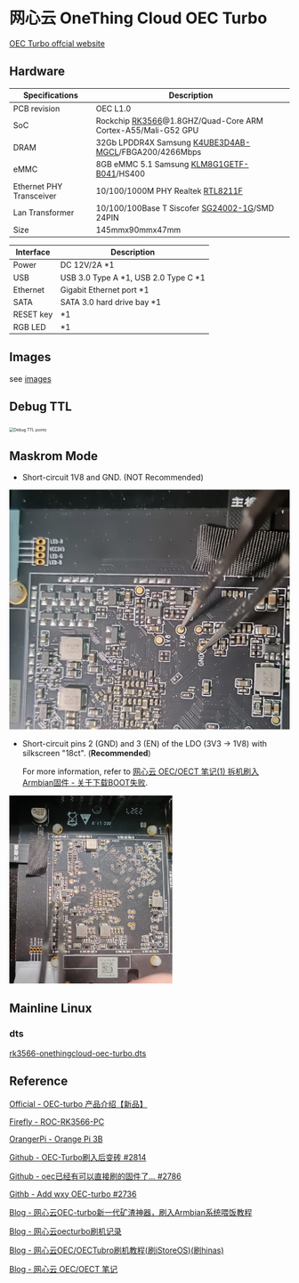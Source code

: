 # 网心云 OneThing Cloud OEC Turbo

[OEC Turbo offcial website](https://www.onethingcloud.com/products/oec-turbo/)

 ## Hardware

| Specifications           | Description                                                  |
| ------------------------ | ------------------------------------------------------------ |
| PCB revision             | OEC L1.0                                                     |
| SoC                      | Rockchip [RK3566](https://www.rock-chips.com/a/en/products/RK35_Series/2021/0113/1274.html)@1.8GHZ/Quad-Core ARM Cortex-A55/Mali-G52 GPU |
| DRAM                     | 32Gb LPDDR4X Samsung [ K4UBE3D4AB-MGCL](https://semiconductor.samsung.cn/dram/lpddr/lpddr4x/k4ube3d4ab-mgcl/)/FBGA200/4266Mbps |
| eMMC                     | 8GB eMMC 5.1 Samsung [KLM8G1GETF-B041](https://semiconductor.samsung.cn/estorage/emmc/emmc-5-1/klm8g1getf-b041/)/HS400 |
| Ethernet PHY Transceiver | 10/100/1000M PHY Realtek [RTL8211F](https://www.realtek.com/Product/Index?id=3975&cate_id=786) |
| Lan Transformer          | 10/100/100Base T Siscofer [SG24002-1G](https://www.siscofer.com/lm1/75.html)/SMD 24PIN |
| Size                     | 145mmx90mmx47mm                                              |

| Interface | Description |
| --------- | ----------- |
| Power     | DC 12V/2A *1 |
| USB   | USB 3.0 Type A *1, USB 2.0 Type C *1 |
| Ethernet  | Gigabit Ethernet port *1 |
| SATA      | SATA 3.0 hard drive bay *1 |
| RESET key | *1          |
| RGB LED | *1 |

## Images

see [images](./images)

## Debug TTL

<img src="./images/Debug/Debug-ttl-uart.jpg" alt="Debug TTL points" style="zoom:50%;" />

## Maskrom Mode

- Short-circuit 1V8 and GND. (NOT Recommended)

<img src="./images/Debug/maskrom-short-circuits-not-recommended.jpg" alt="Maskrom Mode short circuits" style="zoom:50%;" />

- Short-circuit pins 2 (GND) and 3 (EN) of the LDO (3V3 -> 1V8) with silkscreen "18ct". (**Recommended**)

  For more information, refer to [网心云 OEC/OECT 笔记(1) 拆机刷入Armbian固件 - 关于下载BOOT失败](https://www.cnblogs.com/milton/p/18904928).

<img src="images/Debug/maskrom-short-circuits-recommended.jpg" alt="1752249000772" style="zoom: 33%;" />

## Mainline Linux

### dts

[rk3566-onethingcloud-oec-turbo.dts](./dts/rk3566-onethingcloud-oec-turbo.dts)

## Reference

[Official - OEC-turbo 产品介绍【新品】](https://help.onethingcloud.com/3b0d/OEC-turbo)

[Firefly - ROC-RK3566-PC](https://wiki.t-firefly.com/zh_CN/ROC-RK3566-PC/index.html)

[OrangerPi - Orange Pi 3B](http://www.orangepi.cn/html/hardWare/computerAndMicrocontrollers/details/Orange-Pi-3B.html)

[Github - OEC-Turbo刷入后变砖 #2814](https://github.com/ophub/amlogic-s9xxx-armbian/issues/2814)

[Github - oec已经有可以直接刷的固件了... #2786](https://github.com/ophub/amlogic-s9xxx-armbian/issues/2786)

[Githb - Add wxy OEC-turbo #2736](https://github.com/ophub/amlogic-s9xxx-armbian/pull/2736)

[Blog - 网心云OEC-turbo新一代矿渣神器，刷入Armbian系统喂饭教程](https://mao.fan/article/327)

[Blog - 网心云oecturbo刷机记录](https://miaoyanginfo.github.io/posts/43673.html)

[Blog - 网心云OEC/OECTubro刷机教程(刷iStoreOS)(刷hinas)](https://www.anuna.cn/nas/45.html)

[Blog - 网心云 OEC/OECT 笔记](https://www.cnblogs.com/milton/p/18904928)
